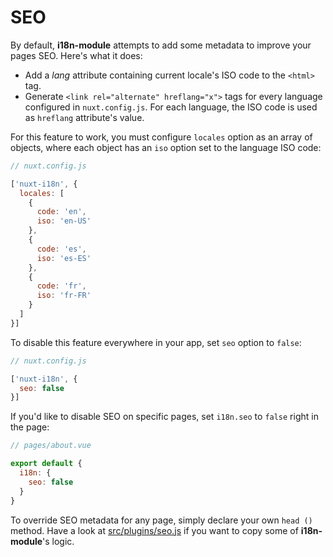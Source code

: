 # SEO

By default, **i18n-module** attempts to add some metadata to improve your pages SEO. Here's what it does:

* Add a _lang_ attribute containing current locale's ISO code to the `<html>` tag.
* Generate `<link rel="alternate" hreflang="x">` tags for every language configured in `nuxt.config.js`. For each language, the ISO code is used as `hreflang` attribute's value.


For this feature to work, you must configure `locales` option as an array of objects, where each object has an `iso` option set to the language ISO code:

```js
// nuxt.config.js

['nuxt-i18n', {
  locales: [
    {
      code: 'en',
      iso: 'en-US'
    },
    {
      code: 'es',
      iso: 'es-ES'
    },
    {
      code: 'fr',
      iso: 'fr-FR'
    }
  ]
}]
```

To disable this feature everywhere in your app, set `seo` option to `false`:

```js
// nuxt.config.js

['nuxt-i18n', {
  seo: false
}]
```

If you'd like to disable SEO on specific pages, set `i18n.seo` to `false` right in the page:

```js
// pages/about.vue

export default {
  i18n: {
    seo: false
  }
}
```

To override SEO metadata for any page, simply declare your own `head ()` method. Have a look at [src/plugins/seo.js](/src/plugins/seo.js) if you want to copy some of **i18n-module**'s logic.

